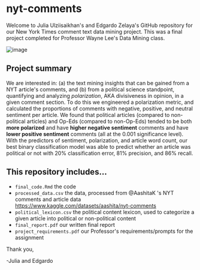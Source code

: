 # nyt-comments

Welcome to Julia Ulziisaikhan's and Edgardo Zelaya's GitHub repository for our New York Times comment text data mining project. This was a final project completed for Professor Wayne Lee's Data Mining class.

![image](https://static01.nyt.com/images/2017/10/27/reader-center/27comment-readers-13/27comment-readers-13-articleLarge.png?quality=75&auto=webp&disable=upscale)

## Project summary

We are interested in: (a) the text mining insights that can be gained from a NYT article's comments, and (b) from a political science standpoint, quantifying and analyzing _polarization_, AKA divisiveness in opinion, in a given comment section. To do this we engineered a polarization metric, and calculated the proportions of comments with negative, positive, and neutral sentiment per article. We found that political articles (compared to non-political articles) and Op-Eds (compared to non-Op-Eds) tended to be both **more polarized** and have **higher negative sentiment** comments and have **lower positive sentiment** comments (all at the 0.001 significance level). With the predictors of sentiment, polarization, and article word count,  our best binary classification model was able to predict whether an article was political or not with 20% classification error, 81% precision, and 86% recall. 

## This repository includes...

* `final_code.Rmd` the code
* `processed_data.csv` the data, processed from @AashitaK 's NYT comments and article data https://www.kaggle.com/datasets/aashita/nyt-comments
* `political_lexicon.csv` the political content lexicon, used to categorize a given article into political or non-political content
* `final_report.pdf` our written final report
* `project_requirements.pdf` our Professor's requirements/prompts for the assignment

Thank you,

-Julia and Edgardo
